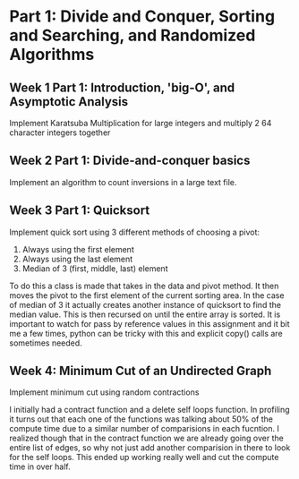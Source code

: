 # Part 1: Divide and Conquer, Sorting and Searching, and Randomized Algorithms

## Week 1 Part 1: Introduction, 'big-O', and Asymptotic Analysis
Implement Karatsuba Multiplication for large integers and multiply 2 64 character integers together

## Week 2 Part 1: Divide-and-conquer basics
Implement an algorithm to count inversions in a large text file. 

## Week 3 Part 1: Quicksort
Implement quick sort using 3 different methods of choosing a pivot:

1) Always using the first element
2) Always using the last element
3) Median of 3 (first, middle, last) element

To do this a class is made that takes in the data and pivot method. It then moves the pivot to the first element of the current sorting area. In the case of median of 3 it actually creates another instance of quicksort to find the median value. This is then recursed on until the entire array is sorted. It is important to watch for pass by reference values in this assignment and it bit me a few times, python can be tricky with this and explicit copy() calls are sometimes needed. 


## Week 4: Minimum Cut of an Undirected Graph
Implement minimum cut using random contractions

I initially had a contract function and a delete self loops function. In profiling it turns out that each one of the functions was talking about 50% of the compute time due to a similar number of comparisions in each fucntion. I realized though that in the contract function we are already going over the entire list of edges, so why not just add another comparision in there to look for the self loops. This ended up working really well and cut the compute time in over half. 

